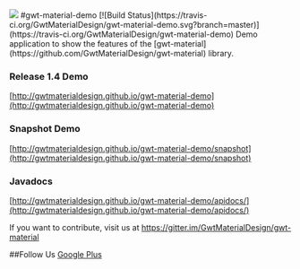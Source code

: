 <img src="http://i.imgur.com/EL4vCgx.png"/>
#gwt-material-demo [![Build Status](https://travis-ci.org/GwtMaterialDesign/gwt-material-demo.svg?branch=master)](https://travis-ci.org/GwtMaterialDesign/gwt-material-demo)
Demo application to show the features of the [gwt-material](https://github.com/GwtMaterialDesign/gwt-material) library.

### Release 1.4 Demo
[http://gwtmaterialdesign.github.io/gwt-material-demo](http://gwtmaterialdesign.github.io/gwt-material-demo)

### Snapshot Demo
[http://gwtmaterialdesign.github.io/gwt-material-demo/snapshot](http://gwtmaterialdesign.github.io/gwt-material-demo/snapshot)

### Javadocs
[http://gwtmaterialdesign.github.io/gwt-material-demo/apidocs/](http://gwtmaterialdesign.github.io/gwt-material-demo/apidocs/)

If you want to contribute, visit us at https://gitter.im/GwtMaterialDesign/gwt-material

##Follow Us
<a href="https://plus.google.com/u/0/communities/108005250093449814286"> Google Plus</a>
